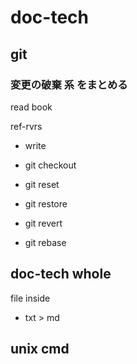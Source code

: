 
# doc-tech


## git

### 変更の破棄 系 をまとめる

read book


ref-rvrs
- write


- git checkout

- git reset
- git restore

- git revert
- git rebase



## doc-tech whole

file inside
- txt > md



## unix cmd




